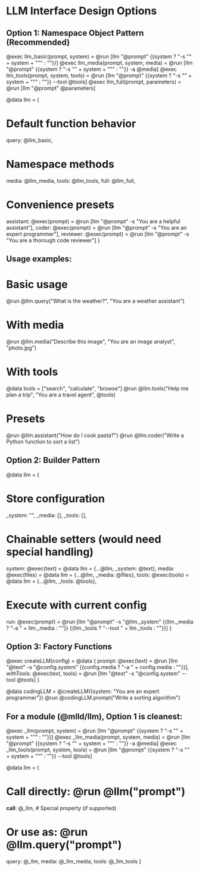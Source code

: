 # LLM Interface Design Options

## Option 1: Namespace Object Pattern (Recommended)

@exec llm_basic(prompt, system) = @run [llm "@prompt" {{system ? "-s \"" + system + "\"" : ""}}]
@exec llm_media(prompt, system, media) = @run [llm "@prompt" {{system ? "-s \"" + system + "\"" : ""}} -a @media]
@exec llm_tools(prompt, system, tools) = @run [llm "@prompt" {{system ? "-s \"" + system + "\"" : ""}} --tool @tools]
@exec llm_full(prompt, parameters) = @run [llm "@prompt" @parameters]

@data llm = {
  # Default function behavior
  query: @llm_basic,
  
  # Namespace methods
  media: @llm_media,
  tools: @llm_tools,
  full: @llm_full,
  
  # Convenience presets
  assistant: @exec(prompt) = @run [llm "@prompt" -s "You are a helpful assistant"],
  coder: @exec(prompt) = @run [llm "@prompt" -s "You are an expert programmer"],
  reviewer: @exec(prompt) = @run [llm "@prompt" -s "You are a thorough code reviewer"]
}

## Usage examples:

# Basic usage
@run @llm.query("What is the weather?", "You are a weather assistant")

# With media
@run @llm.media("Describe this image", "You are an image analyst", "photo.jpg")

# With tools
@data tools = ["search", "calculate", "browse"]
@run @llm.tools("Help me plan a trip", "You are a travel agent", @tools)

# Presets
@run @llm.assistant("How do I cook pasta?")
@run @llm.coder("Write a Python function to sort a list")

## Option 2: Builder Pattern

@data llm = {
  # Store configuration
  _system: "",
  _media: [],
  _tools: [],
  
  # Chainable setters (would need special handling)
  system: @exec(text) = @data llm = {...@llm, _system: @text},
  media: @exec(files) = @data llm = {...@llm, _media: @files},
  tools: @exec(tools) = @data llm = {...@llm, _tools: @tools},
  
  # Execute with current config
  run: @exec(prompt) = @run [llm "@prompt" -s "@llm._system" {{llm._media ? "-a " + llm._media : ""}} {{llm._tools ? "--tool " + llm._tools : ""}}]
}

## Option 3: Factory Functions

@exec createLLM(config) = @data {
  prompt: @exec(text) = @run [llm "@text" -s "@config.system" {{config.media ? "-a " + config.media : ""}}],
  withTools: @exec(text, tools) = @run [llm "@text" -s "@config.system" --tool @tools]
}

@data codingLLM = @createLLM({system: "You are an expert programmer"})
@run @codingLLM.prompt("Write a sorting algorithm")

## For a module (@mlld/llm), Option 1 is cleanest:

@exec _llm(prompt, system) = @run [llm "@prompt" {{system ? "-s \"" + system + "\"" : ""}}]
@exec _llm_media(prompt, system, media) = @run [llm "@prompt" {{system ? "-s \"" + system + "\"" : ""}} -a @media]
@exec _llm_tools(prompt, system, tools) = @run [llm "@prompt" {{system ? "-s \"" + system + "\"" : ""}} --tool @tools]

@data llm = {
  # Call directly: @run @llm("prompt")
  __call__: @_llm,  # Special property (if supported)
  
  # Or use as: @run @llm.query("prompt")
  query: @_llm,
  media: @_llm_media,
  tools: @_llm_tools
}